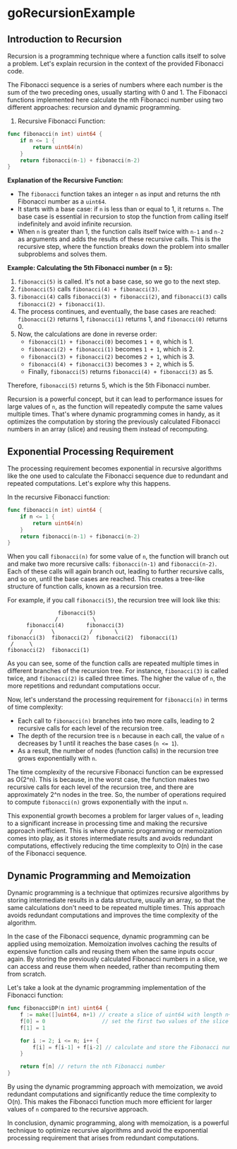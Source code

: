 # goRecursionExample

## Introduction to Recursion

Recursion is a programming technique where a function calls itself to solve a problem. Let's explain recursion in the context of the provided Fibonacci code.

The Fibonacci sequence is a series of numbers where each number is the sum of the two preceding ones, usually starting with 0 and 1. The Fibonacci functions implemented here calculate the nth Fibonacci number using two different approaches: recursion and dynamic programming.

1. Recursive Fibonacci Function:
```go
func fibonacci(n int) uint64 {
	if n <= 1 {
		return uint64(n)
	}
	return fibonacci(n-1) + fibonacci(n-2)
}
```

**Explanation of the Recursive Function:**
- The `fibonacci` function takes an integer `n` as input and returns the nth Fibonacci number as a `uint64`.
- It starts with a base case: if `n` is less than or equal to 1, it returns `n`. The base case is essential in recursion to stop the function from calling itself indefinitely and avoid infinite recursion.
- When `n` is greater than 1, the function calls itself twice with `n-1` and `n-2` as arguments and adds the results of these recursive calls. This is the recursive step, where the function breaks down the problem into smaller subproblems and solves them.

**Example: Calculating the 5th Fibonacci number (n = 5):**
1. `fibonacci(5)` is called. It's not a base case, so we go to the next step.
2. `fibonacci(5)` calls `fibonacci(4) + fibonacci(3)`.
3. `fibonacci(4)` calls `fibonacci(3) + fibonacci(2)`, and `fibonacci(3)` calls `fibonacci(2) + fibonacci(1)`.
4. The process continues, and eventually, the base cases are reached: `fibonacci(2)` returns 1, `fibonacci(1)` returns 1, and `fibonacci(0)` returns 0.
5. Now, the calculations are done in reverse order:
   - `fibonacci(1) + fibonacci(0)` becomes `1 + 0`, which is 1.
   - `fibonacci(2) + fibonacci(1)` becomes `1 + 1`, which is 2.
   - `fibonacci(3) + fibonacci(2)` becomes `2 + 1`, which is 3.
   - `fibonacci(4) + fibonacci(3)` becomes `3 + 2`, which is 5.
   - Finally, `fibonacci(5)` returns `fibonacci(4) + fibonacci(3)` as 5.

Therefore, `fibonacci(5)` returns 5, which is the 5th Fibonacci number.

Recursion is a powerful concept, but it can lead to performance issues for large values of `n`, as the function will repeatedly compute the same values multiple times. That's where dynamic programming comes in handy, as it optimizes the computation by storing the previously calculated Fibonacci numbers in an array (slice) and reusing them instead of recomputing.

## Exponential Processing Requirement

The processing requirement becomes exponential in recursive algorithms like the one used to calculate the Fibonacci sequence due to redundant and repeated computations. Let's explore why this happens.

In the recursive Fibonacci function:

```go
func fibonacci(n int) uint64 {
	if n <= 1 {
		return uint64(n)
	}
	return fibonacci(n-1) + fibonacci(n-2)
}
```

When you call `fibonacci(n)` for some value of `n`, the function will branch out and make two more recursive calls: `fibonacci(n-1)` and `fibonacci(n-2)`. Each of these calls will again branch out, leading to further recursive calls, and so on, until the base cases are reached. This creates a tree-like structure of function calls, known as a recursion tree.

For example, if you call `fibonacci(5)`, the recursion tree will look like this:

```
                fibonacci(5)
               /           \
      fibonacci(4)       fibonacci(3)
       /      \           /       \
fibonacci(3)  fibonacci(2)  fibonacci(2)  fibonacci(1)
 /     \
fibonacci(2)  fibonacci(1)
```

As you can see, some of the function calls are repeated multiple times in different branches of the recursion tree. For instance, `fibonacci(3)` is called twice, and `fibonacci(2)` is called three times. The higher the value of `n`, the more repetitions and redundant computations occur.

Now, let's understand the processing requirement for `fibonacci(n)` in terms of time complexity:

- Each call to `fibonacci(n)` branches into two more calls, leading to 2 recursive calls for each level of the recursion tree.
- The depth of the recursion tree is `n` because in each call, the value of `n` decreases by 1 until it reaches the base cases (`n <= 1`).
- As a result, the number of nodes (function calls) in the recursion tree grows exponentially with `n`.

The time complexity of the recursive Fibonacci function can be expressed as O(2^n). This is because, in the worst case, the function makes two recursive calls for each level of the recursion tree, and there are approximately 2^n nodes in the tree. So, the number of operations required to compute `fibonacci(n)` grows exponentially with the input `n`.

This exponential growth becomes a problem for larger values of `n`, leading to a significant increase in processing time and making the recursive approach inefficient. This is where dynamic programming or memoization comes into play, as it stores intermediate results and avoids redundant computations, effectively reducing the time complexity to O(n) in the case of the Fibonacci sequence.

## Dynamic Programming and Memoization

Dynamic programming is a technique that optimizes recursive algorithms by storing intermediate results in a data structure, usually an array, so that the same calculations don't need to be repeated multiple times. This approach avoids redundant computations and improves the time complexity of the algorithm.

In the case of the Fibonacci sequence, dynamic programming can be applied using memoization. Memoization involves caching the results of expensive function calls and reusing them when the same inputs occur again. By storing the previously calculated Fibonacci numbers in a slice, we can access and reuse them when needed, rather than recomputing them from scratch.

Let's take a look at the dynamic programming implementation of the Fibonacci function:

```go
func fibonacciDP(n int) uint64 {
	f := make([]uint64, n+1) // create a slice of uint64 with length n+1
	f[0] = 0                  // set the first two values of the slice to 0 and 1
	f[1] = 1

	for i := 2; i <= n; i++ {
		f[i] = f[i-1] + f[i-2] // calculate and store the Fibonacci number at index i
	}

	return f[n] // return the nth Fibonacci number
}
```

By using the dynamic programming approach with memoization, we avoid redundant computations and significantly reduce the time complexity to O(n). This makes the Fibonacci function much more efficient for larger values of `n` compared to the recursive approach.



In conclusion, dynamic programming, along with memoization, is a powerful technique to optimize recursive algorithms and avoid the exponential processing requirement that arises from redundant computations.

